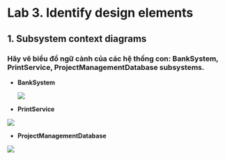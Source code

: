 # Lab 3. Identify design elements
## 1. Subsystem context diagrams
### Hãy vẽ biểu đồ ngữ cảnh của các hệ thống con: BankSystem, PrintService, ProjectManagementDatabase subsystems.

- **BankSystem**

  ![](https://www.planttext.com/api/plantuml/png/h59BJiCm4Dtx5ADkMYHImJQgeWhOP8VW1AupKQmwTkIP52BWP2mu4bTWaYWe2LjcOO_dyzxJaxy_lux4Ed9REoMnXGSihKSmJXCXmOlb2eWnOk2kaO8-XGkgeGsFkel1kVlWkRynmk5WnaUMmPi2YTXwQCQvtPNwKCfwGIkrGSZlj3y_Tu9Uos8-rNzN0Gfi0bdUQM4o5Pfp2bDs3G8KUeGK-ZFtPOYrPXlyG3CgN31GUw8nRs9uxVwJPveM5lHiMS3d4cPBYuajFA4RobJPXjHVGpSt-_tj1f8aMzYLGc4Z6fwK4mpq11UhrSBNzoIPkQ1chHvpqhskhqGl8AM_RgiZ-gB_GZy0003__mC0)


 - **PrintService**
  
  ![](https://www.planttext.com/api/plantuml/png/h971Ri8m38RlVWgBovYq8hXMLOMqNRYXyGGXCskqa5I92rHiJyPXZxHNc5FQGxlheaYnO_jp_EVdzhsEh08tHmi03_X21-C8jLKnKiIpuGeZKo3FRIqNQkzF15qOjweDtjfdxpYT5B0ezDqfIxm2ecp4q3YixwdpH_W2C4w01wK9DziWpex2oOXN59iXqjUdLQUKkP9ckYBzaUDWFQ5tNJs577Sirdk7xnyt9iTc7riPv2WyVsd_WTzd2PiS6nPaqk-Lh6BZNQnC7U6lGhFbOh6QOPQLa-7pf557x7l2H9pFB1iD1QDm0WvFcbIEGcjoR-clVm400F__0m00)
  
  - **ProjectManagementDatabase**
    
  ![](https://www.planttext.com/api/plantuml/png/h5BBIWD14BpFLpIvc0XPz1h24aWk0HKn_a3lR6SpiZkpTFT6W_fb7lmaVy799ZuIT45mJZFLrLHrzRozl4v4aRMfIcDEO4PBvmbiYI8aSEzq1QB457HJHm2pi2RJbk7MLMIHysdmog4iYM4yjhj7ciAZWNWAKh0DCta5tJVq1r-b5N8HzK9EieUREaUbOxBW-W1xDiRvQ6o9bc1-pU6Eh5wYnuAgg3L3nGo5egFv1-tJKoizRPMlcYeZbhvb5raEHx1GThuOZFRM8k72YMxrTbDtIKcJoIR6LK7DuM7pFuBJ0pZkw8PAL1Uyh5mjveSjzCwIvBG7ms7QNizxNG5zqrs4XYsPhZIVakJt1BewaoGzckGlN3CXds-_w3i0003__mC0)
